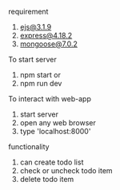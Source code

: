 requirement
1. ejs@3.1.9
2. express@4.18.2
3. mongoose@7.0.2


To start server
1. npm start or
2. npm run dev

To interact with web-app
1. start server 
2. open any web browser
3. type 'localhost:8000'


functionality
1. can create todo list
2. check or uncheck todo item 
3. delete todo item
